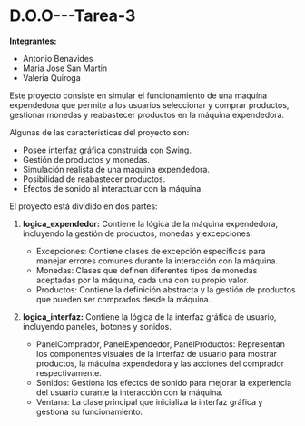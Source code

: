 # D.O.O---Tarea-3

**Integrantes:**
* Antonio Benavides
* Maria Jose San Martin
* Valeria Quiroga

Este proyecto consiste en simular el funcionamiento de una maquína expendedora
que permite a los usuarios seleccionar y comprar productos, gestionar monedas 
y reabastecer productos en la máquina expendedora.

Algunas de las caracteristicas del proyecto son:
* Posee interfaz gráfica construida con Swing.
* Gestión de productos y monedas.
* Simulación realista de una máquina expendedora.
* Posibilidad de reabastecer productos.
* Efectos de sonido al interactuar con la máquina.

El proyecto está dividido en dos partes:
1. **logica_expendedor:** Contiene la lógica de la máquina expendedora, incluyendo la gestión 
de productos, monedas y excepciones.
    * Excepciones: Contiene clases de excepción específicas para manejar errores comunes 
    durante la interacción con la máquina.
    * Monedas: Clases que definen diferentes tipos de monedas aceptadas por la máquina, 
    cada una con su propio valor.
    * Productos: Contiene la definición abstracta y la gestión de productos que pueden 
    ser comprados desde la máquina.

2. **logica_interfaz:** Contiene la lógica de la interfaz gráfica de usuario, incluyendo paneles, 
botones y sonidos.
   * PanelComprador, PanelExpendedor, PanelProductos: Representan los componentes visuales de 
   la interfaz de usuario para mostrar productos, la máquina expendedora y las acciones del 
   comprador respectivamente.
   * Sonidos: Gestiona los efectos de sonido para mejorar la experiencia del usuario durante 
   la interacción con la máquina.
   * Ventana: La clase principal que inicializa la interfaz gráfica y gestiona su funcionamiento.